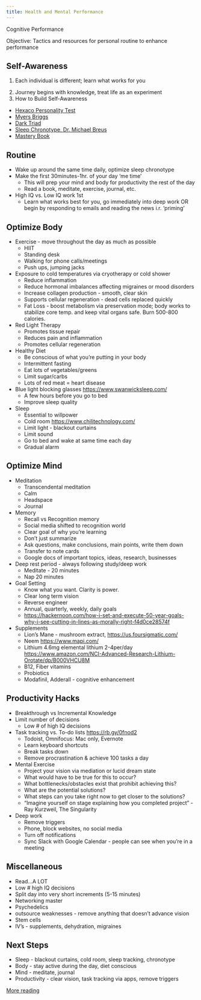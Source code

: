```yaml
---
title: Health and Mental Performance
---
```

Cognitive Performance 

Objective: Tactics and resources for personal routine to enhance performance


## Self-Awareness 
1. Each individual is different; learn what works for you  
2) Journey begins with knowledge, treat life as an experiment 
3) How to Build Self-Awareness
  - [Hexaco Personality Test](https://hexaco.org/hexaco-online) 
  - [Myers Briggs](https://www.16personalities.com/free-personality-test)
  - [Dark Triad](https://openpsychometrics.org/tests/SD3/)
  - [Sleep Chronotype, Dr. Michael Breus](https://thepowerofwhenquiz.com/)
  - [Mastery Book](https://www.amazon.com/Mastery-Robert-Greene/)
  
## Routine 
- Wake up around the same time daily, optimize sleep chronotype 
- Make the first 30minutes-1hr. of your day ‘me time’ 
  - This will prep your mind and body for productivity the rest of the day 
  - Read a book, meditate, exercise, journal, etc.
- High IQ vs. Low IQ work 1st 
  - Learn what works best for you, go immediately into deep work OR begin by responding to emails and reading the news i.r. ‘priming’ 
  
## Optimize Body
- Exercise - move throughout the day as much as possible 
  - HIIT 
  - Standing desk 
  - Walking for phone calls/meetings
  - Push ups, jumping jacks 
- Exposure to cold temperatures via cryotherapy or cold shower 
  - Reduce inflammation
  - Reduce hormonal imbalances affecting migraines or mood disorders  
  - Increase collagen production - smooth, clear skin
  - Supports cellular regeneration - dead cells replaced quickly 
  - Fat Loss - boost metabolism via preservation mode; body works to stabilize core temp. and keep vital organs safe. Burn 500-800 calories. 
- Red Light Therapy
  - Promotes tissue repair
  - Reduces pain and inflammation 
  - Promotes cellular regeneration
- Healthy Diet
  - Be conscious of what you’re putting in your body 
  - Intermittent fasting
  - Eat lots of vegetables/greens
  - Limit sugar/carbs 
  - Lots of red meat = heart disease 
- Blue light blocking glasses https://www.swanwicksleep.com/
  - A few hours before you go to bed 
  - Improve sleep quality 
- Sleep 
  - Essential to willpower
  - Cold room https://www.chilitechnology.com/ 
  - Limit light - blackout curtains 
  - Limit sound 
  - Go to bed and wake at same time each day 
  - Gradual alarm 
  
## Optimize Mind
- Meditation
  - Transcendental meditation 
  - Calm 
  - Headspace 
  - Journal 
- Memory
  - Recall vs Recognition memory 
  - Social media shifted to recognition world 
  - Clear goal of why you’re learning 
  - Don’t just summarize
  - Ask questions, make conclusions, main points, write them down
  - Transfer to note cards
  - Google docs of important topics, ideas, research, businesses 
- Deep rest period - always following study/deep work
  - Meditate - 20 minutes 
  - Nap 20 minutes 
- Goal Setting 
  - Know what you want. Clarity is power. 
  - Clear long term vision 
  - Reverse engineer 
  - Annual, quarterly, weekly, daily goals 
  - https://hackernoon.com/how-i-set-and-execute-50-year-goals-why-i-see-cutting-in-lines-as-morally-right-f4d0ce28574f
- Supplements 
  - Lion’s Mane - mushroom extract, https://us.foursigmatic.com/
  - Neem https://www.mapi.com/
  - Lithium 4.6mg elemental lithium 2-4per/day https://www.amazon.com/NCI-Advanced-Research-Lithium-Orotate/dp/B000VHCU8M 
  - B12, Fiber vitamins 
  - Probiotics 
  - Modafinil, Adderall - cognitive enhancement 
  
## Productivity Hacks 
- Breakthrough vs Incremental Knowledge 
- Limit number of decisions
  - Low # of high IQ decisions 
- Task tracking vs. To-do lists https://rb.gy/0fnod2 
  - Todoist, Omnifocus: Mac only, Evernote
  - Learn keyboard shortcuts 
  - Break tasks down 
  - Remove procrastination & achieve 100 tasks a day 
- Mental Exercise 
  - Project your vision via mediation or lucid dream state
  - What would have to be true for this to occur? 
  - What bottlenecks/obstacles exist that prohibit achieving this?
  - What are the potential solutions? 
  - What steps can you take right now to get closer to the solutions? 
  - “Imagine yourself on stage explaining how you completed project” - Ray Kurzweil, The Singularity 
- Deep work 
  - Remove triggers
  - Phone, block websites, no social media 
  - Turn off notifications 
  - Sync Slack with Google Calendar - people can see when you’re in a meeting
## Miscellaneous 
- Read...A LOT 
- Low # high IQ decisions
- Split day into very short increments (5-15 minutes) 
- Networking master 
- Psychedelics 
- outsource weaknesses - remove anything that doesn’t advance vision
- Stem cells 
- IV’s - supplements, dehydration, migraines

## Next Steps 
- Sleep - blackout curtains, cold room, sleep tracking, chronotype 
- Body - stay active during the day, diet conscious 
- Mind - meditate, journal 
- Productivity - clear vision, task tracking via apps, remove triggers 

[More reading](https://hackernoon.com/im-32-and-spent-200k-on-biohacking-became-calmer-thinner-extroverted-healthier-happier-2a2e846ae113)

